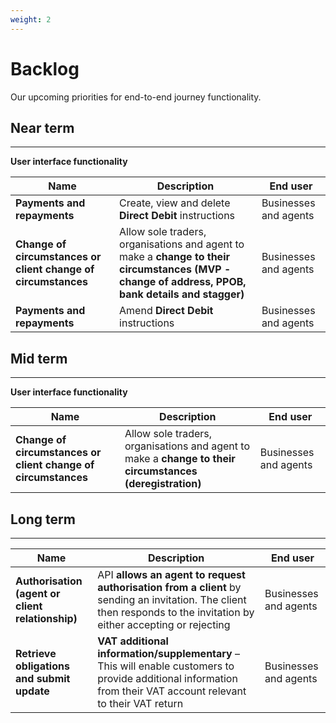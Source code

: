 ```yaml
---
weight: 2
---
```


# Backlog

Our upcoming priorities for end-to-end journey functionality.

## Near term

***

**User interface functionality**

Name | Description | End user
 --- | --- | ---
**Payments and repayments** | Create, view and delete **Direct Debit** instructions | Businesses and agents
**Change of circumstances or client change of circumstances** | Allow sole traders, organisations and agent to make a **change to their circumstances (MVP - change of address, PPOB, bank details and stagger)** | Businesses and agents
**Payments and repayments** | Amend **Direct Debit** instructions | Businesses and agents

## Mid term

***

**User interface functionality**

Name | Description | End user
 --- | --- | ---
**Change of circumstances or client change of circumstances** | Allow sole traders, organisations and agent to make a **change to their circumstances (deregistration)** | Businesses and agents

## Long term

***

Name | Description | End user
 --- | --- | ---
**Authorisation (agent or client relationship)** | API **allows an agent to request authorisation from a client** by sending an invitation. The client then responds to the invitation by either accepting or rejecting | Businesses and agents
**Retrieve obligations and submit update** | **VAT additional information/supplementary** – This will enable customers to provide additional information from their VAT account relevant to their VAT return | Businesses and agents
